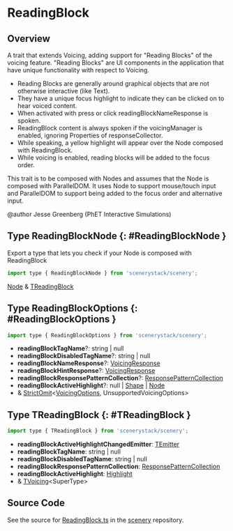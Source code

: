 # ReadingBlock

## Overview

A trait that extends Voicing, adding support for "Reading Blocks" of the voicing feature. "Reading Blocks" are
UI components in the application that have unique functionality with respect to Voicing.

 - Reading Blocks are generally around graphical objects that are not otherwise interactive (like Text).
 - They have a unique focus highlight to indicate they can be clicked on to hear voiced content.
 - When activated with press or click readingBlockNameResponse is spoken.
 - ReadingBlock content is always spoken if the voicingManager is enabled, ignoring Properties of responseCollector.
 - While speaking, a yellow highlight will appear over the Node composed with ReadingBlock.
 - While voicing is enabled, reading blocks will be added to the focus order.

This trait is to be composed with Nodes and assumes that the Node is composed with ParallelDOM.  It uses Node to
support mouse/touch input and ParallelDOM to support being added to the focus order and alternative input.

@author Jesse Greenberg (PhET Interactive Simulations)

## Type ReadingBlockNode {: #ReadingBlockNode }


Export a type that lets you check if your Node is composed with ReadingBlock

```js
import type { ReadingBlockNode } from 'scenerystack/scenery';
```


[Node](../scenery/Node.md) &amp; [TReadingBlock](../scenery/ReadingBlock.md#TReadingBlock)



## Type ReadingBlockOptions {: #ReadingBlockOptions }


```js
import type { ReadingBlockOptions } from 'scenerystack/scenery';
```


- **readingBlockTagName**?: <span style="color: hsla(calc(var(--md-hue) + 180deg),80%,40%,1);">string</span> | <span style="color: hsla(calc(var(--md-hue) + 180deg),80%,40%,1);">null</span>
- **readingBlockDisabledTagName**?: <span style="color: hsla(calc(var(--md-hue) + 180deg),80%,40%,1);">string</span> | <span style="color: hsla(calc(var(--md-hue) + 180deg),80%,40%,1);">null</span>
- **readingBlockNameResponse**?: [VoicingResponse](../utterance-queue/ResponsePacket.md#VoicingResponse)
- **readingBlockHintResponse**?: [VoicingResponse](../utterance-queue/ResponsePacket.md#VoicingResponse)
- **readingBlockResponsePatternCollection**?: [ResponsePatternCollection](../utterance-queue/ResponsePatternCollection.md)
- **readingBlockActiveHighlight**?: <span style="color: hsla(calc(var(--md-hue) + 180deg),80%,40%,1);">null</span> | [Shape](../kite/Shape.md) | [Node](../scenery/Node.md)
- &amp; [StrictOmit](../phet-core/StrictOmit.md)&lt;[VoicingOptions](../scenery/Voicing.md#VoicingOptions), UnsupportedVoicingOptions&gt;




## Type TReadingBlock {: #TReadingBlock }


```js
import type { TReadingBlock } from 'scenerystack/scenery';
```


- **readingBlockActiveHighlightChangedEmitter**: [TEmitter](../axon/TEmitter.md)
- **readingBlockTagName**: <span style="color: hsla(calc(var(--md-hue) + 180deg),80%,40%,1);">string</span> | <span style="color: hsla(calc(var(--md-hue) + 180deg),80%,40%,1);">null</span>
- **readingBlockDisabledTagName**: <span style="color: hsla(calc(var(--md-hue) + 180deg),80%,40%,1);">string</span> | <span style="color: hsla(calc(var(--md-hue) + 180deg),80%,40%,1);">null</span>
- **readingBlockResponsePatternCollection**: [ResponsePatternCollection](../utterance-queue/ResponsePatternCollection.md)
- **readingBlockActiveHighlight**: [Highlight](../scenery/HighlightOverlay.md#Highlight)
- &amp; [TVoicing](../scenery/Voicing.md#TVoicing)&lt;SuperType&gt;




## Source Code

See the source for [ReadingBlock.ts](https://github.com/phetsims/scenery/blob/main/js/accessibility/voicing/ReadingBlock.ts) in the [scenery](https://github.com/phetsims/scenery) repository.
